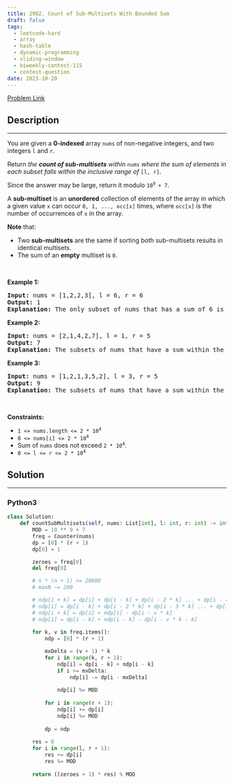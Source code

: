 ```yaml
---
title: 2902. Count of Sub-Multisets With Bounded Sum
draft: false
tags: 
  - leetcode-hard
  - array
  - hash-table
  - dynamic-programming
  - sliding-window
  - biweekly-contest-115
  - contest-question
date: 2023-10-20
---
```


[Problem Link](https://leetcode.com/problems/count-of-sub-multisets-with-bounded-sum/)

## Description

---
<p>You are given a <strong>0-indexed</strong> array <code>nums</code> of non-negative integers, and two integers <code>l</code> and <code>r</code>.</p>

<p>Return <em>the <strong>count of sub-multisets</strong> within</em> <code>nums</code> <em>where the sum of elements in each subset falls within the inclusive range of</em> <code>[l, r]</code>.</p>

<p>Since the answer may be large, return it modulo <code>10<sup>9 </sup>+ 7</code>.</p>

<p>A <strong>sub-multiset</strong> is an <strong>unordered</strong> collection of elements of the array in which a given value <code>x</code> can occur <code>0, 1, ..., occ[x]</code> times, where <code>occ[x]</code> is the number of occurrences of <code>x</code> in the array.</p>

<p><strong>Note</strong> that:</p>

<ul>
	<li>Two <strong>sub-multisets</strong> are the same if sorting both sub-multisets results in identical multisets.</li>
	<li>The sum of an <strong>empty</strong> multiset is <code>0</code>.</li>
</ul>

<p>&nbsp;</p>
<p><strong>Example 1:</strong></p>

<pre>
<strong>Input:</strong> nums = [1,2,2,3], l = 6, r = 6
<strong>Output:</strong> 1
<strong>Explanation:</strong> The only subset of nums that has a sum of 6 is {1, 2, 3}.
</pre>

<p><strong>Example 2:</strong></p>

<pre>
<strong>Input:</strong> nums = [2,1,4,2,7], l = 1, r = 5
<strong>Output:</strong> 7
<strong>Explanation:</strong> The subsets of nums that have a sum within the range [1, 5] are {1}, {2}, {4}, {2, 2}, {1, 2}, {1, 4}, and {1, 2, 2}.
</pre>

<p><strong>Example 3:</strong></p>

<pre>
<strong>Input:</strong> nums = [1,2,1,3,5,2], l = 3, r = 5
<strong>Output:</strong> 9
<strong>Explanation:</strong> The subsets of nums that have a sum within the range [3, 5] are {3}, {5}, {1, 2}, {1, 3}, {2, 2}, {2, 3}, {1, 1, 2}, {1, 1, 3}, and {1, 2, 2}.</pre>

<p>&nbsp;</p>
<p><strong>Constraints:</strong></p>

<ul>
	<li><code>1 &lt;= nums.length &lt;= 2 * 10<sup>4</sup></code></li>
	<li><code>0 &lt;= nums[i] &lt;= 2 * 10<sup>4</sup></code></li>
	<li>Sum of <code>nums</code> does not exceed <code>2 * 10<sup>4</sup></code>.</li>
	<li><code>0 &lt;= l &lt;= r &lt;= 2 * 10<sup>4</sup></code></li>
</ul>


## Solution

---
### Python3
``` py title='count-of-sub-multisets-with-bounded-sum'
class Solution:
    def countSubMultisets(self, nums: List[int], l: int, r: int) -> int:
        MOD = 10 ** 9 + 7
        freq = Counter(nums)
        dp = [0] * (r + 1)
        dp[0] = 1

        zeroes = freq[0]
        del freq[0]

        # n * (n + 1) <= 20000
        # maxN ~= 200

        # ndp[i + k] = dp[i] + dp[i - k] + dp[i - 2 * k] ... + dp[i - (v - 1) * k]
        # ndp[i] = dp[i - k] + dp[i - 2 * k] + dp[i - 3 * k] ... + dp[i - v * k]
        # ndp[i + k] = dp[i] + ndp[i] - dp[i - v * k]
        # ndp[i] = dp[i - k] + ndp[i - k] - dp[i - v * k - k]
        
        for k, v in freq.items():
            ndp = [0] * (r + 1)

            mxDelta = (v + 1) * k
            for i in range(k, r + 1):
                ndp[i] = dp[i - k] + ndp[i - k]
                if i >= mxDelta:
                    ndp[i] -= dp[i - mxDelta]
                
                ndp[i] %= MOD
            
            for i in range(r + 1):
                ndp[i] += dp[i]
                ndp[i] %= MOD
            
            dp = ndp
            
        res = 0
        for i in range(l, r + 1):
            res += dp[i]
            res %= MOD
        
        return ((zeroes + 1) * res) % MOD
```

